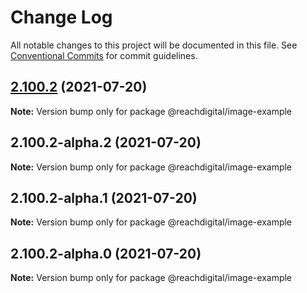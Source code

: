 # Change Log

All notable changes to this project will be documented in this file.
See [Conventional Commits](https://conventionalcommits.org) for commit guidelines.

## [2.100.2](https://github.com/ho-nl/m2-pwa/compare/@reachdigital/image-example@2.100.2-alpha.2...@reachdigital/image-example@2.100.2) (2021-07-20)

**Note:** Version bump only for package @reachdigital/image-example





## 2.100.2-alpha.2 (2021-07-20)

**Note:** Version bump only for package @reachdigital/image-example





## 2.100.2-alpha.1 (2021-07-20)

**Note:** Version bump only for package @reachdigital/image-example





## 2.100.2-alpha.0 (2021-07-20)

**Note:** Version bump only for package @reachdigital/image-example
